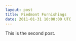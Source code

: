 ```yaml
---
layout: post
title: Piedmont Furnishings
date: 2011-01-31 10:00:00 UTC
---
```


This is the second post.
